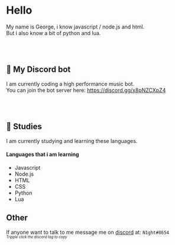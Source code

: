 # Hello 

My name is George, i know javascript / node.js and html.\
But i also know a bit of python and lua.

<br><br>
## 🤖 My Discord bot
I am currently coding a high performance music bot.\
You can join the bot server here: https://discord.gg/x8pNZCXpZ4


<br><br>
## 🌱 Studies
I am currently studying and learning these languages.

#### Languages that i am learning

- Javascript
- Node.js
- HTML
- CSS
- Python
- Lua

## Other
If anyone want to talk to me message me on [discord](https://discordapp.com/channels/@me) at:
``N1ght#8654``
<br><sub><sup>_Tripple click the discord tag to copy_</sub></sup>

